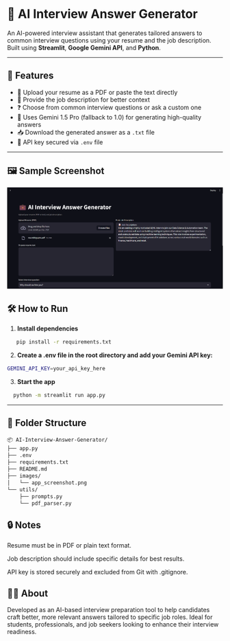 
# 💼 AI Interview Answer Generator

An AI-powered interview assistant that generates tailored answers to common interview questions using your resume and the job description. Built using **Streamlit**, **Google Gemini API**, and **Python**.

---

## 🚀 Features

- 📄 Upload your resume as a PDF or paste the text directly
- 📝 Provide the job description for better context
- ❓ Choose from common interview questions or ask a custom one
- 🤖 Uses Gemini 1.5 Pro (fallback to 1.0) for generating high-quality answers
- 📥 Download the generated answer as a `.txt` file
- 🔐 API key secured via `.env` file

---

## 🖼️ Sample Screenshot

![App Screenshot](images/app_screenshot2.png)



## 🛠️ How to Run

1. **Install dependencies**

```bash
   pip install -r requirements.txt
```
2. **Create a .env file in the root directory and add your Gemini API key:**
```bash
GEMINI_API_KEY=your_api_key_here
```

3. **Start the app**

```bash
  python -m streamlit run app.py
```
---

## 📁 Folder Structure
```
📦 AI-Interview-Answer-Generator/
├── app.py
├── .env
├── requirements.txt
├── README.md
├── images/
│   └── app_screenshot.png
└── utils/
    ├── prompts.py
    └── pdf_parser.py
```


## 🔒 Notes
Resume must be in PDF or plain text format.

Job description should include specific details for best results.

API key is stored securely and excluded from Git with .gitignore.

## 🙋‍♀️ About
Developed as an AI-based interview preparation tool to help candidates craft better, more relevant answers tailored to specific job roles. Ideal for students, professionals, and job seekers looking to enhance their interview readiness.
